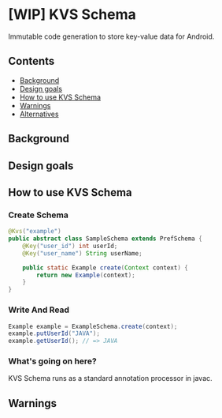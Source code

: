 [WIP] KVS Schema
==========

Immutable code generation to store key-value data for Android.

Contents
------------------

- [Background](#background)
- [Design goals](#design-goals)
- [How to use KVS Schema](#how-to-use-kvs-schema)
- [Warnings](#warnings)
- [Alternatives](#alternatives)


Background
------------------

Design goals
------------------

How to use KVS Schema
------------------


### Create Schema

```java
@Kvs("example")
public abstract class SampleSchema extends PrefSchema {
    @Key("user_id") int userId;
    @Key("user_name") String userName;

    public static Example create(Context context) {
        return new Example(context);
    }
}
```

### Write And Read

```java
Example example = ExampleSchema.create(context);
example.putUserId("JAVA");
example.getUserId(); // => JAVA
```

### What's going on here?

KVS Schema runs as a standard annotation processor in javac.

Warnings
------------------
